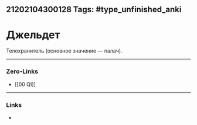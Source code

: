 21202104300128
Tags: #type_unfinished_anki 
---
# Джельдет

Телохранитель (основное значение — палач).&nbsp;

---
### Zero-Links
- [[00 QI]]
---
### Links
-